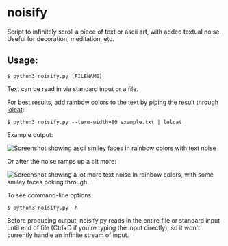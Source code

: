 # noisify
Script to infinitely scroll a piece of text or ascii art, with added textual noise.  Useful for decoration, meditation, etc.

## Usage:

    $ python3 noisify.py [FILENAME]

Text can be read in via standard input or a file.

For best results, add rainbow colors to the text by piping the result through [lolcat](https://github.com/busyloop/lolcat):

    $ python3 noisify.py --term-width=80 example.txt | lolcat

Example output:

![Screenshot showing ascii smiley faces in rainbow colors with text noise](https://user-images.githubusercontent.com/30746/99932780-18530300-2d27-11eb-96a3-b5694b9c8d9b.png)

Or after the noise ramps up a bit more:

![Screenshot showing a lot more text noise in rainbow colors, with some smiley faces poking through.](https://user-images.githubusercontent.com/30746/99933039-d8405000-2d27-11eb-84ba-f0e9ef3ea923.png)

To see command-line options:

    $ python3 noisify.py -h

Before producing output, noisify.py reads in the entire file or standard input
until end of file (Ctrl+D if you're typing the input directly),
so it won't currently handle an infinite stream of input.
